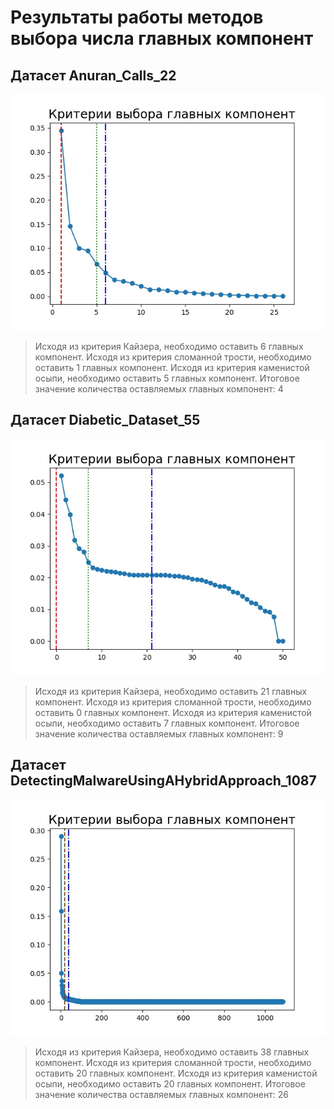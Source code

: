 # Результаты работы методов выбора числа главных компонент

## Датасет Anuran_Calls_22

![Anuran_Calls_Dataset_22_Criteries](https://github.com/xex238/Neural_Networks_2020/blob/main/Lab_2/Results/Anuran_Calls_Dataset_22_Criteries.jpeg?raw=true)

> Исходя из критерия Кайзера, необходимо оставить 6 главных компонент.
> Исходя из критерия сломанной трости, необходимо оставить 1 главных компонент.
> Исходя из критерия каменистой осыпи, необходимо оставить 5 главных компонент.
> Итоговое значение количества оставляемых главных компонент: 4

## Датасет Diabetic_Dataset_55

![Anuran_Calls_Dataset_22_Criteries](https://github.com/xex238/Neural_Networks_2020/blob/main/Lab_2/Results/Diabetic_Dataset_55_Criteries.jpeg?raw=true)

> Исходя из критерия Кайзера, необходимо оставить 21 главных компонент.
> Исходя из критерия сломанной трости, необходимо оставить 0 главных компонент.
> Исходя из критерия каменистой осыпи, необходимо оставить 7 главных компонент.
> Итоговое значение количества оставляемых главных компонент: 9

## Датасет DetectingMalwareUsingAHybridApproach_1087

![Anuran_Calls_Dataset_22_Criteries](https://github.com/xex238/Neural_Networks_2020/blob/main/Lab_2/Results/DetectingMalwareUsingAHybridApproach_Datasets_1087_Criteries.jpeg?raw=true)

> Исходя из критерия Кайзера, необходимо оставить 38 главных компонент.
> Исходя из критерия сломанной трости, необходимо оставить 20 главных компонент.
> Исходя из критерия каменистой осыпи, необходимо оставить 20 главных компонент.
> Итоговое значение количества оставляемых главных компонент: 26